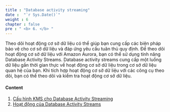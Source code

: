 ```yaml
---
title : "Database activity streaming"
date :  "`r Sys.Date()`" 
weight : 6 
chapter : false
pre : " <b> 6. </b> "
---
```

Theo dõi hoạt động cơ sở dữ liệu có thể giúp bạn cung cấp các biện pháp bảo vệ cho cơ sở dữ liệu và đáp ứng yêu cầu tuân thủ quy định. Để theo dõi hoạt động cơ sở dữ liệu với Amazon Aurora, bạn có thể sử dụng tính năng Database Activity Streams. Database activity streams cung cấp một luồng dữ liệu gần thời gian thực về hoạt động cơ sở dữ liệu trong cơ sở dữ liệu quan hệ của bạn. Khi tích hợp hoạt động cơ sở dữ liệu với các công cụ theo dõi, bạn có thể theo dõi và kiểm tra hoạt động cơ sở dữ liệu.

#### Content
 1. [Cấu hình KMS cho Database Activity Streaming](6-1-setupkmsfordatabaseactivitystreamsinaction/)
 2. [Hoạt động của Database Activity Streams](6-2-dbactivitystreamsinaction/)

